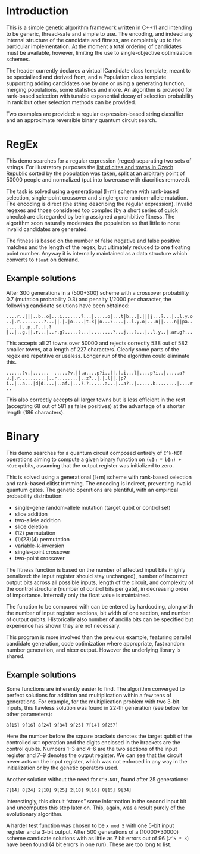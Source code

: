 # Introduction

This is a simple genetic algorithm framework written in C++11 and intending to 
be generic, thread-safe and simple to use. The encoding, and indeed any 
internal structure of the candidate and fitness, are completely up to the 
particular implementation. At the moment a total ordering of candidates must 
be available, however, limiting the use to single-objective optimization 
schemes.

The header currently declares a virtual ICandidate class template, meant to be 
specialized and derived from, and a Population class template supporting 
adding candidates one by one or using a generating function, merging 
populations, some statistics and more. An algorithm is provided for rank-based 
selection with tunable exponential decay of selection probability in rank but 
other selection methods can be provided.

Two examples are provided: a regular expression-based string classifier and 
an approximate reversible binary quantum circuit search.

# RegEx

This demo searches for a regular expression (regex) separating two sets of 
strings.  For illustratory purposes the [list of cites and towns in Czech 
Republic](https://cs.wikipedia.org/wiki/Seznam_m%C4%9Bst_v_%C4%8Cesku_podle_po%C4%8Dtu_obyvatel) 
sorted by the population was taken, split at an arbitrary point of 50000 
people and normalized (put into lowercase with diacritics removed).

The task is solved using a generational (l+m) scheme with rank-based 
selection, single-point crossover and single-gene random-allele mutation. The 
encoding is direct (the string describing the regular expression). Invalid 
regexes and those considered too complex (by a short series of quick checks) 
are disregarded by being assigned a prohibitive fitness. The algorithm soon 
naturally moderates the population so that little to none invalid candidates 
are generated.

The fitness is based on the number of false negative and false positive 
matches and the length of the regex, but ultimately reduced to one floating 
point number.  Anyway it is internally maintained as a data structure which 
converts to `float` on demand.

## Example solutions

After 300 generations in a (500+300) scheme with a crossover probability 0.7 
(mutation probability 0.3) and penalty 1/2000 per character, the following 
candidate solutions have been obtained:

`....r..|||..b..o|...i.......?...|.....o|...t|b...|.|||j...?...|..l.y.o..|.r.........?...||.|.|o....|t.k||o...?....|..l.y.o|...n||....n||pa.......|..p..?..|.?|..|..g.||.r...|..r.g?.....?...|........?...j...?...|..l.y..|.ar.g?...`

This accepts all 21 towns over 50000 and rejects correctly 538 out of 582 
smaller towns, at a length of 227 characters. Clearly some parts of the regex 
are repetitive or useless. Longer run of the algorithm could eliminate this.

`......?v.|......  .....?v.||.a....p?i..||.|.i...l|....p?i..|.....a?u.|.r..........|..r........|..z?..|.|.l||.|p?i..|..a...|d|d....|..af.|...?.?......a...|..a?..|......b........|....r..`

This also correctly accepts all larger towns but is less efficient in the rest 
(accepting 68 out of 581 as false positives) at the advantage of a shorter 
length (186 characters).


# Binary

This demo searches for a quantum circuit composed entirely of `C^k-NOT` 
operations aiming to compute a given binary function on `(cIn * bIn) + nOut`
qubits, assuming that the output register was initialized to zero.

This is solved using a generational (l+m) scheme with rank-based selection and 
rank-based elitist trimming. The encoding is indirect, preventing invalid 
quantum gates. The genetic operations are plentiful, with an 
empirical probability distribution:

* single-gene random-allele mutation (target qubit or control set)
* slice addition
* two-allele addition
* slice deletion
* (12) permutation
* (1)(23)(4) permutation
* variable-k-inversion
* single-point crossover
* two-point crossover

The fitness function is based on the number of affected input bits (highly 
penalized: the input register should stay unchanged), number of incorrect 
output bits across all possible inputs, length of the circuit, and complexity 
of the control structure (number of control bits per gate), in decreasing 
order of importance. Internally only the float value is maintained.

The function to be compared with can be entered by hardcoding, along with the 
number of input register sections, bit width of one section, and number of 
output qubits. Historically also number of ancilla bits can be specified but 
experience has shown they are not necessary.

This program is more involved than the previous example, featuring parallel 
candidate generation, code optimization where appropriate, fast random number 
generation, and nicer output. However the underlying library is shared.

## Example solutions

Some functions are inherently easier to find. The algorithm converged to 
perfect solutions for addition and multiplication within a few tens of 
generations. For example, for the multiplication problem with two 3-bit 
inputs, this flawless solution was found in 22-th generation (see below for 
other parameters):

`8[15] 9[16] 8[24] 9[34] 9[25] 7[14] 9[257]`

Here the number before the square brackets denotes the target qubit of the 
controlled `NOT` operation and the digits enclosed in the brackets are the 
control qubits. Numbers 1–3 and 4–6 are the two sections of the input register 
and 7–9 denotes the output register. We can see that the circuit never acts 
on the input register, which was not enforced in any way in the initialization 
or by the genetic operators used.

Another solution without the need for `C^3-NOT`, found after 25 generations:

`7[14] 8[24] 2[18] 9[25] 2[18] 9[16] 8[15] 9[34]`

Interestingly, this circuit “stores” some information in the second input bit 
and uncomputes this step later on. This, again, was a result purely of the 
evolutionary algorithm.

A harder test function was chosen to be `x mod 5` with one 5-bit 
input register and a 3-bit output. After 500 generations of a (10000+30000) 
scheme candidate solutions with as little as 7 bit errors out of 96 (`2^5 * 3`) 
have been found (4 bit errors in one run). These are too long to list.
